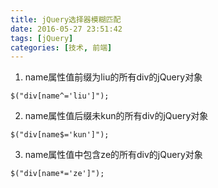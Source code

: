 ```yaml
---
title: jQuery选择器模糊匹配
date: 2016-05-27 23:51:42
tags: [jQuery]  
categories: [技术, 前端]  
---
```

1. name属性值前缀为liu的所有div的jQuery对象  
```
$("div[name^='liu']");
```  
2. name属性值后缀未kun的所有div的jQuery对象  
```
$("div[name$='kun']");  
```  
3. name属性值中包含ze的所有div的jQuery对象  
```
$("div[name*='ze']");  
```  

